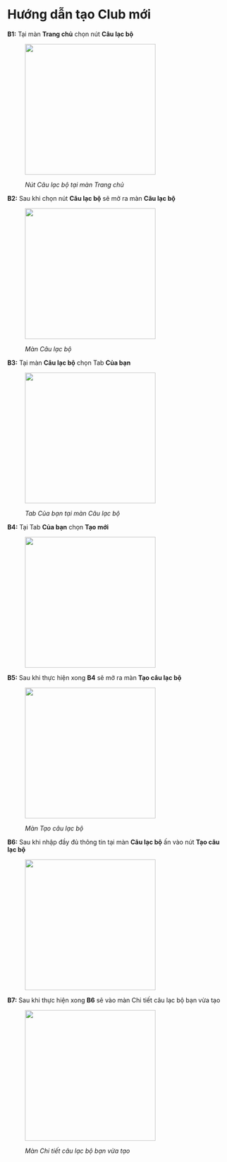 # Hướng dẫn tạo Club mới

**B1:** Tại màn **Trang chủ** chọn nút **Câu lạc bộ**

<figure><img src="../.gitbook/assets/photo_2024-06-11_09-40-25.jpg" alt="" width="296"><figcaption><p><em>Nút Câu lạc bộ tại màn Trang chủ</em></p></figcaption></figure>

**B2:** Sau khi chọn nút **Câu lạc bộ** sẽ mở ra màn **Câu lạc bộ**

<figure><img src="../.gitbook/assets/photo_2024-06-11_09-41-47.jpg" alt="" width="296"><figcaption><p><em>Màn Câu lạc bộ</em></p></figcaption></figure>

**B3:** Tại màn **Câu lạc bộ** chọn Tab **Của bạn**

<figure><img src="../.gitbook/assets/photo_2024-06-11_09-44-48.jpg" alt="" width="296"><figcaption><p><em>Tab Của bạn tại màn Câu lạc bộ</em></p></figcaption></figure>

**B4:** Tại Tab **Của bạn** chọn **Tạo mới**

<figure><img src="../.gitbook/assets/photo_2024-06-11_09-47-31.jpg" alt="" width="296"><figcaption></figcaption></figure>

**B5:** Sau khi thực hiện xong **B4** sẽ mở ra màn **Tạo câu lạc bộ**

<figure><img src="../.gitbook/assets/photo_2024-06-11_09-48-47.jpg" alt="" width="296"><figcaption><p><em>Màn Tạo câu lạc bộ</em></p></figcaption></figure>

**B6:** Sau khi nhập đầy đủ thông tin tại màn **Câu lạc bộ** ấn vào nút **Tạo câu lạc bộ**

<figure><img src="../.gitbook/assets/photo_2024-06-11_10-10-54.jpg" alt="" width="296"><figcaption></figcaption></figure>

**B7:** Sau khi thực hiện xong **B6** sẽ vào màn Chi tiết câu lạc bộ bạn vừa tạo

<figure><img src="../.gitbook/assets/photo_2024-06-11_10-32-13.jpg" alt="" width="296"><figcaption><p><em>Màn Chi tiết câu lạc bộ bạn vừa tạo</em></p></figcaption></figure>
